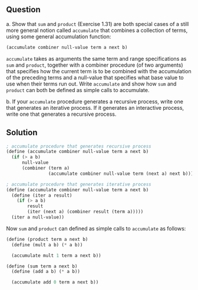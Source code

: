 Question
--------
a. Show that `sum` and `product` (Exercise 1.31) are both special cases of a
still more general notion called `accumulate` that combines a collection of
terms, using some general accumulation function:

```scheme
(accumulate combiner null-value term a next b)
```

`accumulate` takes as arguments the same term and range specifications as `sum`
and `product`, together with a combiner procedure (of two arguments) that
specifies how the current term is to be combined with the accumulation of the
preceding terms and a null-value that specifies what base value to use when
their terms run out. Write `accumulate` and show how `sum` and `product` can
both be defined as simple calls to accumulate.

b. If your `accumulate` procedure generates a recursive process, write one
that generates an iterative process. If it generates an interactive process,
write one that generates a recursive process.

Solution
--------
```scheme
; accumulate procedure that generates recursive process
(define (accumulate combiner null-value term a next b)
  (if (> a b)
      null-value
      (combiner (term a)
                (accumulate combiner null-value term (next a) next b))))

; accumulate procedure that generates iterative process
(define (accumulate combiner null-value term a next b)
  (define (iter a result)
    (if (> a b)
        result
        (iter (next a) (combiner result (term a)))))
  (iter a null-value))
```
Now `sum` and `product` can defined as simple calls to `accumulate` as follows:

```scheme
(define (product term a next b)
  (define (mult a b) (* a b))

  (accumulate mult 1 term a next b))

(define (sum term a next b)
  (define (add a b) (* a b))

  (accumulate add 0 term a next b))
```